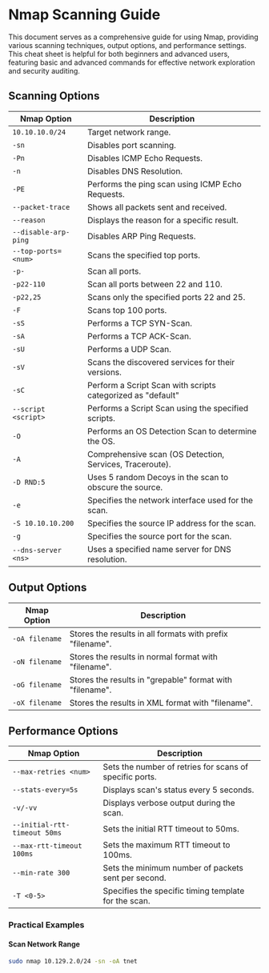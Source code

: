 # Nmap Scanning Guide

This document serves as a comprehensive guide for using Nmap, providing various scanning techniques, output options, and performance settings. This cheat sheet is helpful for both beginners and advanced users, featuring basic and advanced commands for effective network exploration and security auditing.

## Scanning Options

| **Nmap Option**          | **Description**                                             |
|--------------------------|-------------------------------------------------------------|
| `10.10.10.0/24`          | Target network range.                                       |
| `-sn`                    | Disables port scanning.                                     |
| `-Pn`                    | Disables ICMP Echo Requests.                                |
| `-n`                     | Disables DNS Resolution.                                    |
| `-PE`                    | Performs the ping scan using ICMP Echo Requests.            |
| `--packet-trace`         | Shows all packets sent and received.                        |
| `--reason`               | Displays the reason for a specific result.                  |
| `--disable-arp-ping`     | Disables ARP Ping Requests.                                 |
| `--top-ports=<num>`      | Scans the specified top ports.                              |
| `-p-`                    | Scan all ports.                                             |
| `-p22-110`               | Scan all ports between 22 and 110.                          |
| `-p22,25`                | Scans only the specified ports 22 and 25.                   |
| `-F`                     | Scans top 100 ports.                                        |
| `-sS`                    | Performs a TCP SYN-Scan.                                    |
| `-sA`                    | Performs a TCP ACK-Scan.                                    |
| `-sU`                    | Performs a UDP Scan.                                        |
| `-sV`                    | Scans the discovered services for their versions.           |
| `-sC`                    | Perform a Script Scan with scripts categorized as "default" |
| `--script <script>`      | Performs a Script Scan using the specified scripts.         |
| `-O`                     | Performs an OS Detection Scan to determine the OS.          |
| `-A`                     | Comprehensive scan (OS Detection, Services, Traceroute).    |
| `-D RND:5`               | Uses 5 random Decoys in the scan to obscure the source.     |
| `-e`                     | Specifies the network interface used for the scan.          |
| `-S 10.10.10.200`        | Specifies the source IP address for the scan.               |
| `-g`                     | Specifies the source port for the scan.                     |
| `--dns-server <ns>`      | Uses a specified name server for DNS resolution.            |

## Output Options

| **Nmap Option**  | **Description**                                        |
|------------------|--------------------------------------------------------|
| `-oA filename`   | Stores the results in all formats with prefix "filename". |
| `-oN filename`   | Stores the results in normal format with "filename".   |
| `-oG filename`   | Stores the results in "grepable" format with "filename". |
| `-oX filename`   | Stores the results in XML format with "filename".       |

## Performance Options

| **Nmap Option**               | **Description**                                      |
|-------------------------------|------------------------------------------------------|
| `--max-retries <num>`         | Sets the number of retries for scans of specific ports. |
| `--stats-every=5s`            | Displays scan's status every 5 seconds.              |
| `-v/-vv`                      | Displays verbose output during the scan.             |
| `--initial-rtt-timeout 50ms`  | Sets the initial RTT timeout to 50ms.                |
| `--max-rtt-timeout 100ms`     | Sets the maximum RTT timeout to 100ms.               |
| `--min-rate 300`              | Sets the minimum number of packets sent per second.  |
| `-T <0-5>`                    | Specifies the specific timing template for the scan. |

### Practical Examples

#### Scan Network Range
```bash
sudo nmap 10.129.2.0/24 -sn -oA tnet
